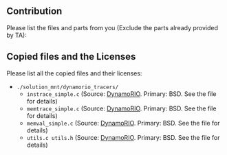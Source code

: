 ## Contribution  

Please list the files and parts from you (Exclude the parts already provided by TA):


## Copied files and the Licenses

Please list all the copied files and their licenses:
- `./solution_mnt/dynamorio_tracers/`
  - `instrace_simple.c` (Source: [DynamoRIO](https://github.com/DynamoRIO/dynamorio/blob/master/api/samples/instrace_simple.c). Primary: BSD. See the file for details)
  - `memtrace_simple.c` (Source: [DynamoRIO](https://github.com/DynamoRIO/dynamorio/blob/53577d796030c79790ca354a7e7ab4536bccd492/api/samples/memtrace_simple.c). Primary: BSD. See the file for details)
  - `memval_simple.c` (Source: [DynamoRIO](https://github.com/DynamoRIO/dynamorio/blob/53577d796030c79790ca354a7e7ab4536bccd492/api/samples/memval_simple.c). Primary: BSD. See the file for details)
  - `utils.c utils.h` (Source: [DynamoRIO](https://github.com/DynamoRIO/dynamorio/tree/53577d796030c79790ca354a7e7ab4536bccd492/api/samples). Primary: BSD. See the file for details)
